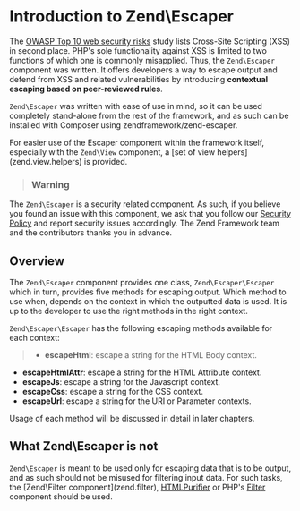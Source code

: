 # Introduction to Zend\\Escaper

The [OWASP Top 10 web security risks](https://www.owasp.org/index.php/Top_10_2010-Main) study lists
Cross-Site Scripting (XSS) in second place. PHP's sole functionality against XSS is limited to two
functions of which one is commonly misapplied. Thus, the `Zend\Escaper` component was written. It
offers developers a way to escape output and defend from XSS and related vulnerabilities by
introducing **contextual escaping based on peer-reviewed rules**.

`Zend\Escaper` was written with ease of use in mind, so it can be used completely stand-alone from
the rest of the framework, and as such can be installed with Composer using
zendframework/zend-escaper.

For easier use of the Escaper component within the framework itself, especially with the `Zend\View`
component, a \[set of view helpers\](zend.view.helpers) is provided.

> ### Warning
The `Zend\Escaper` is a security related component. As such, if you believe you found an issue with
this component, we ask that you follow our [Security Policy](http://framework.zend.com/security/)
and report security issues accordingly. The Zend Framework team and the contributors thanks you in
advance.

## Overview

The `Zend\Escaper` component provides one class, `Zend\Escaper\Escaper` which in turn, provides five
methods for escaping output. Which method to use when, depends on the context in which the outputted
data is used. It is up to the developer to use the right methods in the right context.

`Zend\Escaper\Escaper` has the following escaping methods available for each context:

> -   **escapeHtml**: escape a string for the HTML Body context.
- **escapeHtmlAttr**: escape a string for the HTML Attribute context.
- **escapeJs**: escape a string for the Javascript context.
- **escapeCss**: escape a string for the CSS context.
- **escapeUrl**: escape a string for the URI or Parameter contexts.

Usage of each method will be discussed in detail in later chapters.

## What Zend\\Escaper is not

`Zend\Escaper` is meant to be used only for escaping data that is to be output, and as such should
not be misused for filtering input data. For such tasks, the \[Zend\\Filter
component\](zend.filter), [HTMLPurifier](http://htmlpurifier.org/) or PHP's
[Filter](http://php.net/manual/en/book.filter.php) component should be used.
